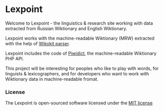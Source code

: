 Lexpoint
========

Welcome to Lexpoint - the linguistics & research site working with data extracted from Russian 
Wiktionary and English Wiktionary.

Lexpoint works with the machine-readable Wiktionary (MRW) extracted with the help of [Wikokit parser](https://github.com/componavt/wikokit).

Lexpoint includes the code of [Piwidict](https://github.com/componavt/piwidict), the machine-readable Wiktionary PHP API.

This project will be interesting for peoples who like to play with words, for linguists & lexicographers, and for developers who want to work with Wiktionary data in machine-readable fromat.

### License

The Lexpoint is open-sourced software licensed under the [MIT license](http://opensource.org/licenses/MIT)

